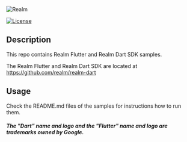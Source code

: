 ![Realm](https://github.com/realm/realm-dart/raw/main/logo.png)

[![License](https://img.shields.io/badge/License-Apache-blue.svg)](LICENSE)

## Description

This repo contains Realm Flutter and Realm Dart SDK samples. 

The Realm Flutter and Realm Dart SDK are located at https://github.com/realm/realm-dart


## Usage 
Check the README.md files of the samples for instructions how to run them.



##### The "Dart" name and logo and the "Flutter" name and logo are trademarks owned by Google. 
